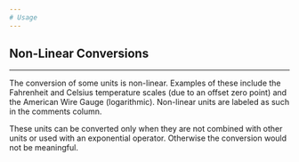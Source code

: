 ```yaml
---
# Usage
---
```

## Non-Linear Conversions
---

The conversion of some units is non-linear. Examples of these include the
Fahrenheit and Celsius temperature scales (due to an offset zero point) and the
American Wire Gauge (logarithmic). Non-linear units are labeled as such in
the comments column.

These units can be converted only when they are not combined with other units
or used with an exponential operator. Otherwise the conversion would not be
meaningful.
